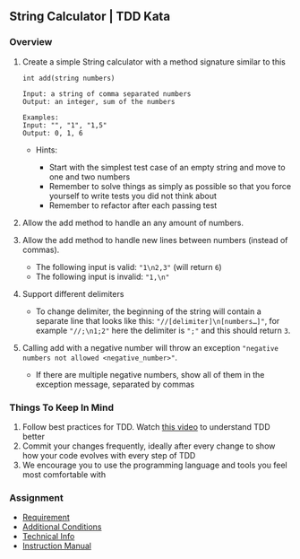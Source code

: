 ## String Calculator | TDD Kata

### Overview
1. Create a simple String calculator with a method signature similar to this
    ```
    int add(string numbers)
    
    Input: a string of comma separated numbers
    Output: an integer, sum of the numbers
    
    Examples:
    Input: "", "1", "1,5"
    Output: 0, 1, 6
    ```
   - Hints:

     - Start with the simplest test case of an empty string and move to one and two numbers
     - Remember to solve things as simply as possible so that you force yourself to write tests you did not think about
     - Remember to refactor after each passing test

2. Allow the add method to handle an any amount of numbers.

3. Allow the add method to handle new lines between numbers (instead of commas).

   - The following input is valid: `"1\n2,3"` (will return `6`)
   - The following input is invalid: `"1,\n"`
   
4. Support different delimiters

    - To change delimiter, the beginning of the string will contain a separate line that looks like this: `"//[delimiter]\n[numbers…]"`, for example `"//;\n1;2"` here the delimiter is `";"` and this should return `3`.

5. Calling add with a negative number will throw an exception `"negative numbers not allowed <negative_number>"`.

    - If there are multiple negative numbers, show all of them in the exception message, separated by commas

### Things To Keep In Mind

1. Follow best practices for TDD. Watch [this video](https://youtu.be/qkblc5WRn-U) to understand TDD better
2. Commit your changes frequently, ideally after every change to show how your code evolves with every step of TDD
3. We encourage you to use the programming language and tools you feel most comfortable with

### Assignment
* [Requirement](https://blog.incubyte.co/blog/tdd-assessment)
* [Additional Conditions](https://osherove.com/tdd-kata-1)
* [Technical Info](/doc/technical_info.md)
* [Instruction Manual](/doc/setup_guide.md)
